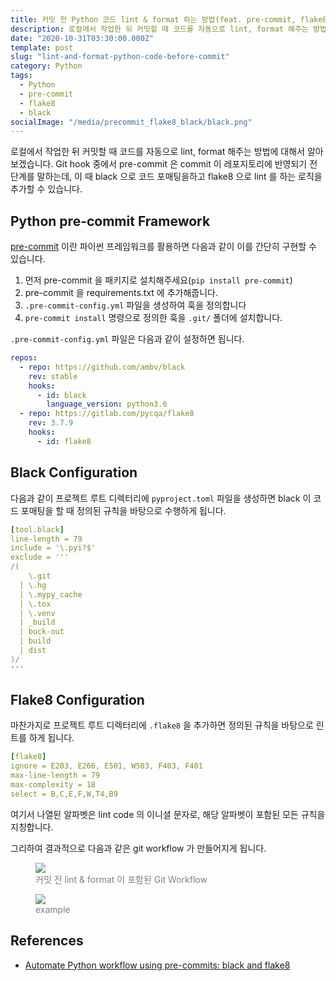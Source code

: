 ```yaml
---
title: 커밋 전 Python 코드 lint & format 하는 방법(feat. pre-commit, flake8, black)
description: 로컬에서 작업한 뒤 커밋할 때 코드를 자동으로 lint, format 해주는 방법에 대해서 알아봅시다.
date: "2020-10-31T03:30:00.000Z"
template: post
slug: "lint-and-format-python-code-before-commit"
category: Python
tags:
  - Python
  - pre-commit
  - flake8
  - black
socialImage: "/media/precommit_flake8_black/black.png"
---
```


로컬에서 작업한 뒤 커밋할 때 코드를 자동으로 lint, format 해주는 방법에 대해서 알아보겠습니다. Git hook 중에서 pre-commit 은 commit 이 레포지토리에 반영되기 전 단계를 말하는데, 이 때 black 으로 코드 포매팅을하고 flake8 으로 lint 를 하는 로직을 추가할 수 있습니다.

## Python pre-commit Framework

[pre-commit](https://github.com/pre-commit/pre-commit) 이란 파이썬 프레임워크를 활용하면 다음과 같이 이를 간단히 구현할 수 있습니다.

1. 먼저 pre-commit 을 패키지로 설치해주세요(`pip install pre-commit`)
2. pre-commit 을 requirements.txt 에 추가해줍니다.
3. `.pre-commit-config.yml` 파일을 생성하여 훅을 정의합니다
4. `pre-commit install` 명령으로 정의한 훅을 `.git/` 폴더에 설치합니다.

`.pre-commit-config.yml` 파일은 다음과 같이 설정하면 됩니다.

```yaml
repos:
  - repo: https://github.com/ambv/black
    rev: stable
    hooks:
      - id: black
        language_version: python3.6
  - repo: https://gitlab.com/pycqa/flake8
    rev: 3.7.9
    hooks:
      - id: flake8
```

## Black Configuration

다음과 같이 프로젝트 루트 디렉터리에 `pyproject.toml` 파일을 생성하면 black 이 코드 포매팅을 할 때 정의된 규칙을 바탕으로 수행하게 됩니다.

```yaml
[tool.black]
line-length = 79
include = '\.pyi?$'
exclude = '''
/(
    \.git
  | \.hg
  | \.mypy_cache
  | \.tox
  | \.venv
  | _build
  | buck-out
  | build
  | dist
)/
'''
```

## Flake8 Configuration

마찬가지로 프로젝트 루트 디렉터리에 `.flake8` 을 추가하면 정의된 규칙을 바탕으로 린트를 하게 됩니다.

```yaml
[flake8]
ignore = E203, E266, E501, W503, F403, F401
max-line-length = 79
max-complexity = 18
select = B,C,E,F,W,T4,B9
```

여기서 나열된 알파벳은 lint code 의 이니셜 문자로, 해당 알파벳이 포함된 모든 규칙을 지칭합니다.

그리하여 결과적으로 다음과 같은 git workflow 가 만들어지게 됩니다.

<figure>
  <img src="https://ljvmiranda921.github.io/assets/png/tuts/precommit_pipeline.png"/>
  <figcaption style="color: grey;">커밋 전 lint & format 이 포함된 Git Workflow</figcaption>
</figure>

<figure>
  <img src="https://ljvmiranda921.github.io/assets/png/tuts/precommit_demo.gif"/>
  <figcaption style="color: grey;">example</figcaption>
</figure>

## References

- [Automate Python workflow using pre-commits: black and flake8](https://ljvmiranda921.github.io/notebook/2018/06/21/precommits-using-black-and-flake8/)
